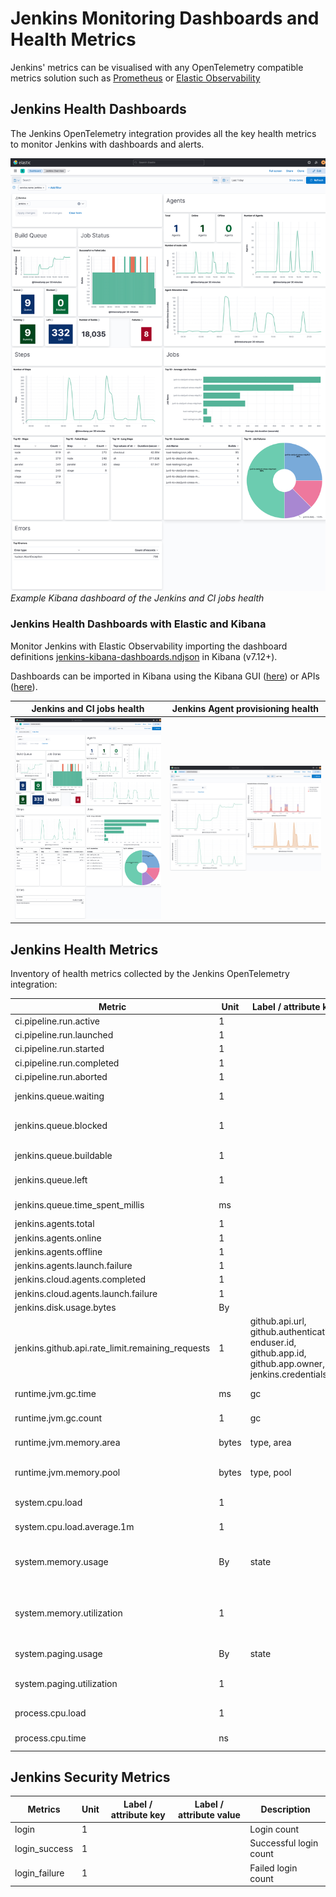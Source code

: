 # Jenkins Monitoring Dashboards and Health Metrics

Jenkins' metrics can be visualised with any OpenTelemetry compatible metrics solution such as [Prometheus](https://prometheus.io/) or [Elastic Observability](https://www.elastic.co/observability)

## Jenkins Health Dashboards

The Jenkins OpenTelemetry integration provides all the key health metrics to monitor Jenkins with dashboards and alerts.

![Jenkins health dashboard](https://raw.githubusercontent.com/jenkinsci/opentelemetry-plugin/master/docs/images/kibana_jenkins_overview_dashboard.png)
_Example Kibana dashboard of the Jenkins and CI jobs health_

### Jenkins Health Dashboards with Elastic and Kibana

Monitor Jenkins with Elastic Observability importing the dashboard definitions [jenkins-kibana-dashboards.ndjson](https://github.com/jenkinsci/opentelemetry-plugin/blob/master/src/main/kibana/jenkins-kibana-dashboards.ndjson) in Kibana (v7.12+).

Dashboards can be imported in Kibana using the Kibana GUI ([here](https://www.elastic.co/guide/en/kibana/7.12/managing-saved-objects.html#managing-saved-objects-export-objects)) or APIs ([here](https://www.elastic.co/guide/en/kibana/current/dashboard-import-api.html)).

|  Jenkins and CI jobs health |  Jenkins Agent provisioning health |
|------------------------------------------------|----------------------------------|
| <img alt="Jenkins Health Dashboard with Elastic Kibana" width="300px" src="https://raw.githubusercontent.com/jenkinsci/opentelemetry-plugin/master/docs/images/kibana_jenkins_overview_dashboard.png" /> | <img alt="Jenkins Agent Provisioning Health Dashboard with Elastic Kibana" width="300px" src="https://raw.githubusercontent.com/jenkinsci/opentelemetry-plugin/master/docs/images/kibana_jenkins_provisioning_dashboard.png" /> |

## Jenkins Health Metrics

Inventory of health metrics collected by the Jenkins OpenTelemetry integration:

| Metric                                           | Unit  | Label / attribute key                                                                                      | Label / attribute value                                                                                         | Description                                                                                                                                                                                                                                                                                                |
|--------------------------------------------------|-------|------------------------------------------------------------------------------------------------------------|-----------------------------------------------------------------------------------------------------------------|------------------------------------------------------------------------------------------------------------------------------------------------------------------------------------------------------------------------------------------------------------------------------------------------------------|
| ci.pipeline.run.active                           | 1     |                                                                                                            |                                                                                                                 | Gauge of active jobs                                                                                                                                                                                                                                                                                       |
| ci.pipeline.run.launched                         | 1     |                                                                                                            |                                                                                                                 | Job launched                                                                                                                                                                                                                                                                                               |
| ci.pipeline.run.started                          | 1     |                                                                                                            |                                                                                                                 | Job started                                                                                                                                                                                                                                                                                                |
| ci.pipeline.run.completed                        | 1     |                                                                                                            |                                                                                                                 | Job completed                                                                                                                                                                                                                                                                                              |
| ci.pipeline.run.aborted                          | 1     |                                                                                                            |                                                                                                                 | Job aborted                                                                                                                                                                                                                                                                                                |
| jenkins.queue.waiting                            | 1     |                                                                                                            |                                                                                                                 | Number of tasks in the queue with the status 'buildable' or 'pending' (see [`Queue#getUnblockedItems()`](https://javadoc.jenkins.io/hudson/model/Queue.html#getUnblockedItems--))                                                                                                                          |
| jenkins.queue.blocked                            | 1     |                                                                                                            |                                                                                                                 | Number of blocked tasks in the queue. Note that waiting for an executor to be available is not a reason to be counted as blocked. (see [`QueueListener#onEnterBlocked() - QueueListener#onLeaveBlocked()`](https://javadoc.jenkins.io/hudson/model/queue/QueueListener.html))                              |
| jenkins.queue.buildable                          | 1     |                                                                                                            |                                                                                                                 | Number of tasks in the queue with the status 'buildable' or 'pending' (see [`Queue#getBuildableItems()`](https://javadoc.jenkins.io/hudson/model/Queue.html#getBuildableItems--))                                                                                                                          |
| jenkins.queue.left                               | 1     |                                                                                                            |                                                                                                                 | Total count of tasks that have been processed (see [`QueueListener#onLeft`](https://javadoc.jenkins.io/hudson/model/queue/QueueListener.html#onLeft-hudson.model.Queue.LeftItem-)-                                                                                                                         |
| jenkins.queue.time_spent_millis                  | ms    |                                                                                                            |                                                                                                                 | Total time spent in queue by the tasks that have been processed (see [`QueueListener#onLeft`](https://javadoc.jenkins.io/hudson/model/queue/QueueListener.html#onLeft-hudson.model.Queue.LeftItem-) and [`Item#getInQueueSince`](https://javadoc.jenkins.io/hudson/model/Queue.Item.html#getInQueueSince--)) |
| jenkins.agents.total                             | 1     |                                                                                                            |                                                                                                                 | Number of agents                                                                                                                                                                                                                                                                                           |
| jenkins.agents.online                            | 1     |                                                                                                            |                                                                                                                 | Number of online agents                                                                                                                                                                                                                                                                                    |
| jenkins.agents.offline                           | 1     |                                                                                                            |                                                                                                                 | Number of offline agents                                                                                                                                                                                                                                                                                   |
| jenkins.agents.launch.failure                    | 1     |                                                                                                            |                                                                                                                 | Number of failed launched agents                                                                                                                                                                                                                                                                           |
| jenkins.cloud.agents.completed                   | 1     |                                                                                                            |                                                                                                                 | Number of provisioned cloud agents                                                                                                                                                                                                                                                                         |
| jenkins.cloud.agents.launch.failure              | 1     |                                                                                                            |                                                                                                                 | Number of failed cloud agents                                                                                                                                                                                                                                                                              |
| jenkins.disk.usage.bytes                         | By    |                                                                                                            |                                                                                                                 | Disk Usage size                                                                                                                                                                                                                                                                                            |
| jenkins.github.api.rate_limit.remaining_requests | 1     | github.api.url, github.authentication, enduser.id, github.app.id, github.app.owner, jenkins.credentials.id | e.g. `https://api.github.com`, `anonymous` / `app:id=1234` / `login:john-doe` , `john-doe`, `12345`, `john-doe` | When using the GitHub Branch Source plugin, remaining requests for the authenticated GitHub user according to the [GitHub API Rate Limit](https://docs.github.com/en/rest/rate-limit)                                                                                                                        |
| runtime.jvm.gc.time                              | ms    | gc                                                                                                         | `G1 Young Generation`, `G1 Old Generation...`                                                                   | see [GarbageCollectorMXBean](https://docs.oracle.com/en/java/javase/11/docs/api/jdk.management/com/sun/management/GarbageCollectorMXBean.html)                                                                                                                                                             |
| runtime.jvm.gc.count                             | 1     | gc                                                                                                         | `G1 Young Generation`, `G1 Old Generation...`                                                                   | see [GarbageCollectorMXBean](https://docs.oracle.com/en/java/javase/11/docs/api/jdk.management/com/sun/management/GarbageCollectorMXBean.html)                                                                                                                                                             |
| runtime.jvm.memory.area                          | bytes | type, area                                                                                                 | `used`, `committed`, `max`. <br/> `heap`, `non_heap`                                                            | see [MemoryUsage](https://docs.oracle.com/en/java/javase/11/docs/api/java.management/java/lang/management/MemoryUsage.html)                                                                                                                                                                                |
| runtime.jvm.memory.pool                          | bytes | type, pool                                                                                                 | `used`, `committed`, `max`. <br/> `PS Eden Space`, `G1 Old Gen...`                                              | see [MemoryUsage](https://docs.oracle.com/en/java/javase/11/docs/api/java.management/java/lang/management/MemoryUsage.html)                                                                                                                                                                                |
| system.cpu.load                                  | 1     |                                                                                                            |                                                                                                                 | System CPU load. See `com.sun.management.OperatingSystemMXBean.getSystemCpuLoad`                                                                                                                                                                                                                           |
| system.cpu.load.average.1m                       | 1     |                                                                                                            |                                                                                                                 | System CPU load average 1 minute See `java.lang.management.OperatingSystemMXBean.getSystemLoadAverage`                                                                                                                                                                                                     |
| system.memory.usage                              | By    | state                                                                                                      | `used`, `free`                                                                                                  | see `com.sun.management.OperatingSystemMXBean.getTotalPhysicalMemorySize` and `com.sun.management.OperatingSystemMXBean.getFreePhysicalMemorySize`                                                                                                                                                         |
| system.memory.utilization                        | 1     |                                                                                                            |                                                                                                                 | System memory utilization, see `com.sun.management.OperatingSystemMXBean.getTotalPhysicalMemorySize` and `com.sun.management.OperatingSystemMXBean.getFreePhysicalMemorySize`. Report `0%` if no physical memory is discovered by the JVM.                                                                 |
| system.paging.usage                              | By    | state                                                                                                      | `used`, `free`                                                                                                  | see `com.sun.management.OperatingSystemMXBean.getFreeSwapSpaceSize` and `com.sun.management.OperatingSystemMXBean.getTotalSwapSpaceSize`                                                                                                                                                                   |
| system.paging.utilization                        | 1     |                                                                                                            |                                                                                                                 | see `com.sun.management.OperatingSystemMXBean.getFreeSwapSpaceSize` and `com.sun.management.OperatingSystemMXBean.getTotalSwapSpaceSize`. Report `0%` if no swap memory is discovered by the JVM.                                                                                                          |
| process.cpu.load                                 | 1     |                                                                                                            |                                                                                                                 | Process CPU load. See `com.sun.management.OperatingSystemMXBean.getProcessCpuLoad`                                                                                                                                                                                                                         |
| process.cpu.time                                 | ns    |                                                                                                            |                                                                                                                 | Process CPU time. See `com.sun.management.OperatingSystemMXBean.getProcessCpuTime`                                                                                                                                                                                                                         |



## Jenkins Security Metrics 

| Metrics                          | Unit  | Label / attribute key | Label / attribute value | Description            |
|----------------------------------|-------|-----------------------|-------------------------|------------------------|
| login                            | 1     |                       |                         | Login count            |
| login_success                    | 1     |                       |                         | Successful login count |
| login_failure                    | 1     |                       |                         | Failed login count     |
